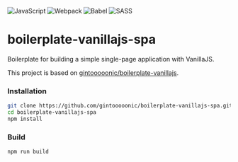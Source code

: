 ![JavaScript](https://img.shields.io/badge/javascript-%23323330.svg?style=for-the-badge&logo=javascript&logoColor=%23F7DF1E)
![Webpack](https://img.shields.io/badge/webpack-%238DD6F9.svg?style=for-the-badge&logo=webpack&logoColor=black)
![Babel](https://img.shields.io/badge/Babel-F9DC3e?style=for-the-badge&logo=babel&logoColor=black)
![SASS](https://img.shields.io/badge/SASS-hotpink.svg?style=for-the-badge&logo=SASS&logoColor=white)

# boilerplate-vanillajs-spa

Boilerplate for building a simple single-page application with VanillaJS.

This project is based on [gintooooonic/boilerplate-vanillajs](https://github.com/gintooooonic/boilerplate-vanillajs).

### Installation

```bash
git clone https://github.com/gintooooonic/boilerplate-vanillajs-spa.git
cd boilerplate-vanillajs-spa
npm install
```

### Build

```bash
npm run build
```